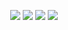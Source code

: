 <p align="center">
   <img src="https://user-images.githubusercontent.com/11274840/71043104-d8cd7100-20ea-11ea-93db-06d0dafc7749.png">
   <img src="https://user-images.githubusercontent.com/11274840/71043408-c43da880-20eb-11ea-82e3-979437ce4a11.png">
   <img src="https://user-images.githubusercontent.com/11274840/71043476-f4854700-20eb-11ea-9aa5-6d57f04dc2db.png">
   <img src="https://user-images.githubusercontent.com/11274840/71043531-226a8b80-20ec-11ea-932b-ea0b8edec8bb.png">
</p>
